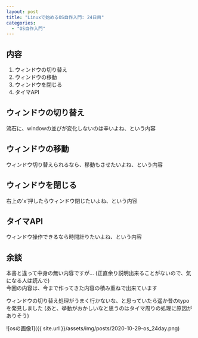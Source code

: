 ```yaml
---
layout: post
title: "Linuxで始めるOS自作入門: 24日目"
categories:
  - "OS自作入門"
---
```


## 内容
1. ウィンドウの切り替え
1. ウィンドウの移動
1. ウィンドウを閉じる
1. タイマAPI

## ウィンドウの切り替え
流石に、windowの並びが変化しないのは辛いよね、という内容

## ウィンドウの移動
ウィンドウ切り替えられるなら、移動もさせたいよね、という内容

## ウィンドウを閉じる
右上の'x'押したらウィンドウ閉じたいよね、という内容

## タイマAPI
ウィンドウ操作できるなら時間計りたいよね、という内容

## 余談
本書と違って中身の無い内容ですが...
(正直余り説明出来ることがないので、気になる人は読んで)  
今回の内容は、今まで作ってきた内容の積み重ねで出来ています

ウィンドウの切り替え処理がうまく行かないな、と思っていたら遥か昔のtypoを発見しました
(あと、挙動がおかしいなと思うのはタイマ周りの処理に原因がありそう)

![osの画像1]({{ site.url }}/assets/img/posts/2020-10-29-os_24day.png)
